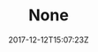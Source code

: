 ---
title: 'None'
draft: false
path: 05-the-caribbiean/_NIC1206.JPG
description: ''
date: 2017-12-12T15:07:23Z
location: None
size: 6000x4000
catergory: the-caribbiean
--- 